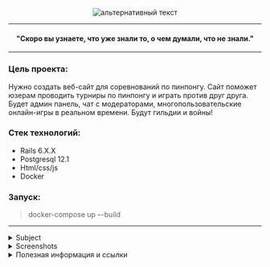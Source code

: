 <p align="center"><img src="https://github.com/atomatoe/ft_transcendence/blob/master/screenshots/welcome.gif?raw=true" alt="альтернативный текст"></p>

________________________________________________________________

#### <p align=center> "Скоро вы узнаете, что уже знали то, о чем думали, что не знали."</p> ####
________________________________________________________________


### Цель проекта:
Нужно создать веб-сайт для соревнований по пинпонгу. Сайт поможет юзерам проводить турниры по пинпонгу и играть против друг друга.
Будет админ панель, чат с модераторами, многопользовательские онлайн-игры в реальном времени. Будут гильдии и войны!

### Стек технологий:
* Rails 6.X.X
* Postgresql 12.1
* Html/css/js
* Docker

### Запуск:
> docker-compose up –-build

________________________________________________________________


<details>
<summary>Subject</summary>
<p></p>
<h2>Безопасность</h2>
<ul>
<li>Все пароли в бд должны храниться в зашифрованном виде</li>
<li>Должна быть защита от SQL инъекций</li>
<li>Должна быть проверка на серверной стороне для форм и пользовательского ввода</li>
<h2>Пользовательская учетка</h2>
<li>Юзер должен иметь возможность логиниться через 42 intranet</li>
<li>Юзер может выбирать уникальное отображаемое на сайте имя</li>
<li>Юзер должен иметь аватар, загруженный юзером или сгенерированный</li>
<li>Юзер может состоять одновременно только в 1 гильдии</li>
<li>Юзер может добавлять других юзеров в друзья и видеть их статус (онлайн/оффлайн/в игре...)</li>
<li>Каждый юзер имеет историю матчей (включая дуэли, рейтинговые игры и турниры), которую может смотреть любой залогиненный юзер</li>
</ul>
<h2>Чат</h2>
<li>Юзеры должны иметь возможность создавать каналы общедоступные / приватные / защищенные паролем</li>
<li>Юзеры должны иметь возможность отправлять личные сообщения другим юзерам</li>
<li>Юзеры должны иметь возможность блокировать других юзеров, чтобы не видеть их сообщения</li>
<li>Юзер создавший новый канал, автоматически становится его владельцем, пока он не покинет этот канал</li>
<li>Владелец канала может добавить / изменить / удалить пароль для доступа к каналу</li>
<li>Владелец может выбрать юзера в качестве администратора и так же является администратором канала</li>
<li>Администратор может банить или мьютить пользователей на определенное время</li>
<li>Через интерфейс чата юзеры должны иметь возможность пригласить другого юзера сыграть матч</li>
<li>Через интерфейс чата юзеры должны иметь возможность видеть профили других юзеров</li>
<h2>Игра</h2>
<li>Основная цель сайта - сыграть в пинпонг против других игроков и показать всем как ты хорош!</li>
<li>Поэтому, мы должны иметь возможность играть в пинпонг прямо на веб-сайте и играть против другого игрока.</li>
<li>Он может быть плоским или с трехмерными эффектами, он может быть уродливым, но это должен быть Pong, каким он был в 1972 году.</li>
<li>Если вы хотите, можете добавить бонусы, различные карты и тд. Но юзер должен иметь возможность играть в игру пинпонг по умолчанию без каких-либо добавленных штук. Игра должна быть отзывчивой!</li>
<h2>Гильдии</h2>
<li>Юзер должен иметь возможность создавать гильдии с уникальными именами</li>
<li>Гильдия должна иметь уникальную анаграмму максимум из 5 букв, которая будет отображаться перед именем юзера в чате</li>
<li>Каждый раз, когда член гильдии выигрывает игру, какое-то количество очков добавляется к очкам гильдии</li>
<li>Должна быть страница рейтинга всех гильдий, видимая любому авторизованному юзеру</li>
<li>У гильдии есть владелец и офицеры</li>
<li>Гильдия может объявить войну другой гильдии</li>
<li>У войны есть дата начала, дата окончания и количество очков, которые гильдии готовы проиграть / выиграть в качестве приза за войну</li>
<li>У войны есть расписание, в котором можно задавать случайные бои, это называется "War time"</li>
<li>Когда "War time" активно, член гильдии может попросить сразиться с любым из представителей другой гильдии, если никто из другой гильдии не ответит на вызов по прошествии определенного времени, матч будет автоматически выигран</li>
<li>Гильдии могут устанавливать максимальное количество неотвеченных вызовов за время "War time"</li>
<li>Одновременно может быть только одно "War time", чтобы исключить ситуации, когда большие гильдии давят маленькие</li>
<li>Обе гильдии должны согласовать все условия войны и тип матча, который будет учитываться в войне (с / без аддонов и тд)</li>
<li>Если гильдии согласны, любые матчи, сыгранные в рейтинговом режиме или в турнирах, будут учитываться в счет очков войны</li>
<li>Если гильдии добавляют аддоны, то только матчи, в которых используются эти аддоны, будут засчитываться в счет очков войны</li>
<li>Во время войны, если член гильдии сражается в дуэли с кем-то из гильдии соперников, победитель получает очко для своей гильдии</li>
<li>По окончании войны гильдия с наибольшим количеством очков получит приз от проигравшей гильдии</li>
<li>Гильдия может участвовать одновременно только в одной войне</li>
<li>Каждая гильдия имеет страницу с историей войн, видимую любому залогиненному юзеру</li>
<h2>Турнир</h2>
<li>Должен быть постоянный рейтинговый турнир с системой подбора игроков по системе ладдера</li>
<li>Юзеры могут играть в рейтинговый ладдер или в обычный режим, не влияющий на рейтинг. Также должны быть турниры, которые могут быть созданы администратором или автоматически.</li>
<li>Пользователь может зарегистрироваться на турнир в определенный срок до старта этого турнира.</li>
<li>Вы можете добавлять стимулы к турнирам, например титул победителя или другие клевые штуки.</li>
<h2>Администратор</h2>
<li>Любого юзера можно назначить администратором сайта.</li>
<li>Они могут создавать турниры</li>
<li>Уничтожать каналы чата</li>
<li>Банить юзеров</li>
<li>Просматривать любые каналы чата, не находясь в них</li>
<li>Предоставление или удаление прав в канале чата юзеру</li></li>
<li>Предоставление или удаление прав в гильдии юзеру</li>
</details>

<details>
<summary>Screenshots</summary>
<p></p>
<details>
<summary>Chat</summary>
<p align="center"><img src="https://github.com/atomatoe/ft_transcendence/blob/master/screenshots/chat.gif?raw=true" alt="альтернативный текст"></p>
</details>
<details>
<summary>Friends</summary>
<p align="center"><img src="https://github.com/atomatoe/ft_transcendence/blob/master/screenshots/friends.gif?raw=true" alt="альтернативный текст"></p>
</details>
<details>
<summary>Game</summary>
<p align="center"><img src="https://github.com/atomatoe/ft_transcendence/blob/master/screenshots/game_start.gif?raw=true" alt="альтернативный текст"></p>
</details>
<details>
<summary>Guild</summary>
<p align="center"><img src="https://github.com/atomatoe/ft_transcendence/blob/master/screenshots/guild.gif?raw=true" alt="альтернативный текст"></p>
</details>
<details>
<summary>Rating Shop</summary>
<p align="center"><img src="https://github.com/atomatoe/ft_transcendence/blob/master/screenshots/rating_shop.gif?raw=true" alt="альтернативный текст"></p>
</details>
  
________________________________________________________________

</details>

<details>
<summary>Полезная информация и ссылки</summary>
<p></p>
<p><a href="https://github.com/atomatoe">Мой github</a></p>
<p><a href="https://github.com/dk2la">Sjakku github</a></p>
<p><a href="https://github.com/absergx">Memilio github</a></p>
<p><a href="https://github.com/Welease">Welease github</a></p>
<p><a href="https://github.com/Groosove">Flavon github</a></p>

</details>
